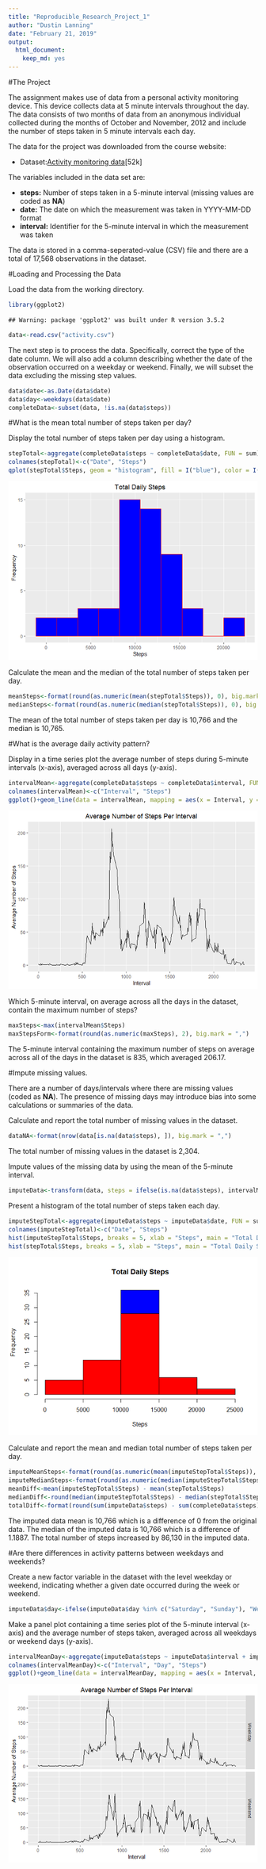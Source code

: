 ```yaml
---
title: "Reproducible_Research_Project_1"
author: "Dustin Lanning"
date: "February 21, 2019"
output: 
  html_document: 
    keep_md: yes
---
```


#The Project

The assignment makes use of data from a personal activity monitoring device. This device collects data at 5 minute intervals throughout the day. The data consists of two months of data from an anonymous individual collected during the months of October and November, 2012 and include the number of steps taken in 5 minute intervals each day.

The data for the project was downloaded from the course website:

* Dataset:[Activity monitoring data](https://d396qusza40orc.cloudfront.net/repdata%2Fdata%2Factivity.zip)[52k]

The variables included in the data set are:

* **steps:** Number of steps taken in a 5-minute interval (missing values are coded as **NA**)
* **date:** The date on which the measurement was taken in YYYY-MM-DD format
* **interval:** Identifier for the 5-minute interval in which the measurement was taken

The data is stored in a comma-seperated-value (CSV) file and there are a total of 17,568 observations in the dataset.

#Loading and Processing the Data

Load the data from the working directory.


```r
library(ggplot2)
```

```
## Warning: package 'ggplot2' was built under R version 3.5.2
```

```r
data<-read.csv("activity.csv")
```

The next step is to process the data. Specifically, correct the type of the date column. We will also add a column describing whether the date of the observation occurred on a weekday or weekend. Finally, we will subset the data excluding the missing step values.


```r
data$date<-as.Date(data$date)
data$day<-weekdays(data$date)
completeData<-subset(data, !is.na(data$steps))
```

#What is the mean total number of steps taken per day?

Display the total number of steps taken per day using a histogram.


```r
stepTotal<-aggregate(completeData$steps ~ completeData$date, FUN = sum)
colnames(stepTotal)<-c("Date", "Steps")
qplot(stepTotal$Steps, geom = "histogram", fill = I("blue"), color = I("red"), bins = 10, main = "Total Daily Steps", xlab = "Steps", ylab = "Frequency") + theme(plot.title = element_text(hjust = 0.5))
```

![](PA1_template_files/figure-html/unnamed-chunk-3-1.png)<!-- -->

Calculate the mean and the median of the total number of steps taken per day.


```r
meanSteps<-format(round(as.numeric(mean(stepTotal$Steps)), 0), big.mark = ",")
medianSteps<-format(round(as.numeric(median(stepTotal$Steps)), 0), big.mark = ",")
```

The mean of the total number of steps taken per day is 10,766 and the median is 10,765.

#What is the average daily activity pattern?

Display in a time series plot the average number of steps during 5-minute intervals (x-axis), averaged across all days (y-axis).


```r
intervalMean<-aggregate(completeData$steps ~ completeData$interval, FUN = mean)
colnames(intervalMean)<-c("Interval", "Steps")
ggplot()+geom_line(data = intervalMean, mapping = aes(x = Interval, y = Steps)) + xlab("Interval") + ylab("Average Number of Steps") + ggtitle("Average Number of Steps Per Interval") + theme(plot.title = element_text(hjust = 0.5))
```

![](PA1_template_files/figure-html/unnamed-chunk-5-1.png)<!-- -->

Which 5-minute interval, on average across all the days in the dataset, contain the maximum number of steps?


```r
maxSteps<-max(intervalMean$Steps)
maxStepsForm<-format(round(as.numeric(maxSteps), 2), big.mark = ",")
```

The 5-minute interval containing the maximum number of steps on average across all of the days in the dataset is 835, which averaged 206.17.

#Impute missing values.

There are a number of days/intervals where there are missing values (coded as **NA**). The presence of missing days may introduce bias into some calculations or summaries of the data.

Calculate and report the total number of missing values in the dataset.


```r
dataNA<-format(nrow(data[is.na(data$steps), ]), big.mark = ",")
```

The total number of missing values in the dataset is 2,304.

Impute values of the missing data by using the mean of the 5-minute interval.


```r
imputeData<-transform(data, steps = ifelse(is.na(data$steps), intervalMean$Steps[match(data$interval, intervalMean$Interval)], data$steps))
```

Present a histogram of the total number of steps taken each day.


```r
imputeStepTotal<-aggregate(imputeData$steps ~ imputeData$date, FUN = sum)
colnames(imputeStepTotal)<-c("Date", "Steps")
hist(imputeStepTotal$Steps, breaks = 5, xlab = "Steps", main = "Total Daily Steps", col = "blue")
hist(stepTotal$Steps, breaks = 5, xlab = "Steps", main = "Total Daily Steps", col = "red", add = TRUE)
```

![](PA1_template_files/figure-html/unnamed-chunk-9-1.png)<!-- -->

Calculate and report the mean and median total number of steps taken per day.


```r
imputeMeanSteps<-format(round(as.numeric(mean(imputeStepTotal$Steps)), 0), big.mark = ",")
imputeMedianSteps<-format(round(as.numeric(median(imputeStepTotal$Steps)), 0), big.mark = ",")
meanDiff<-mean(imputeStepTotal$Steps) - mean(stepTotal$Steps)
medianDiff<-round(median(imputeStepTotal$Steps) - median(stepTotal$Steps), 4)
totalDiff<-format(round(sum(imputeData$steps) - sum(completeData$steps), 0), big.mark = ",")
```

The imputed data mean is 10,766 which is a difference of 0 from the original data. The median of the imputed data is 10,766 which is a difference of 1.1887. The total number of steps increased by 86,130 in the imputed data.

#Are there differences in activity patterns between weekdays and weekends?

Create a new factor variable in the dataset with the level weekday or weekend, indicating whether a given date occurred during the week or weekend.


```r
imputeData$day<-ifelse(imputeData$day %in% c("Saturday", "Sunday"), "Weekend", "Weekday")
```

Make a panel plot containing a time series plot of the 5-minute interval (x-axis) and the average number of steps taken, averaged across all weekdays or weekend days (y-axis).


```r
intervalMeanDay<-aggregate(imputeData$steps ~ imputeData$interval + imputeData$day, FUN = mean)
colnames(intervalMeanDay)<-c("Interval", "Day", "Steps")
ggplot()+geom_line(data = intervalMeanDay, mapping = aes(x = Interval, y = Steps)) + xlab("Interval") + ylab("Average Number of Steps") + ggtitle("Average Number of Steps Per Interval") + facet_grid(Day ~ .) + theme(plot.title = element_text(hjust = 0.5))
```

![](PA1_template_files/figure-html/unnamed-chunk-12-1.png)<!-- -->
